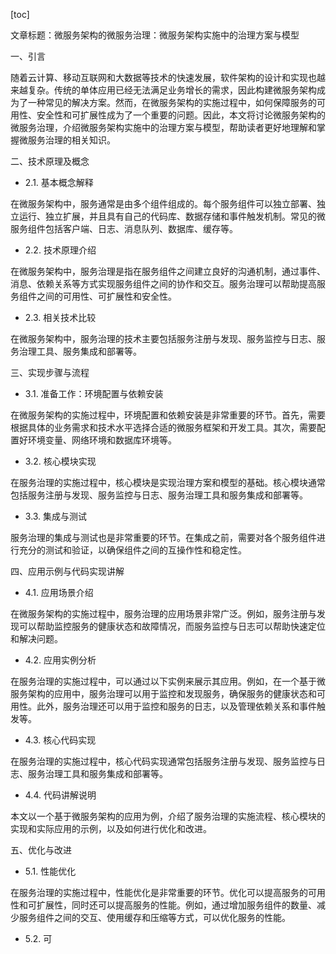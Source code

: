 
[toc]                    
                
                
文章标题：微服务架构的微服务治理：微服务架构实施中的治理方案与模型

一、引言

随着云计算、移动互联网和大数据等技术的快速发展，软件架构的设计和实现也越来越复杂。传统的单体应用已经无法满足业务增长的需求，因此构建微服务架构成为了一种常见的解决方案。然而，在微服务架构的实施过程中，如何保障服务的可用性、安全性和可扩展性成为了一个重要的问题。因此，本文将讨论微服务架构的微服务治理，介绍微服务架构实施中的治理方案与模型，帮助读者更好地理解和掌握微服务治理的相关知识。

二、技术原理及概念

- 2.1. 基本概念解释

在微服务架构中，服务通常是由多个组件组成的。每个服务组件可以独立部署、独立运行、独立扩展，并且具有自己的代码库、数据存储和事件触发机制。常见的微服务组件包括客户端、日志、消息队列、数据库、缓存等。

- 2.2. 技术原理介绍

在微服务架构中，服务治理是指在服务组件之间建立良好的沟通机制，通过事件、消息、依赖关系等方式实现服务组件之间的协作和交互。服务治理可以帮助提高服务组件之间的可用性、可扩展性和安全性。

- 2.3. 相关技术比较

在微服务架构中，服务治理的技术主要包括服务注册与发现、服务监控与日志、服务治理工具、服务集成和部署等。

三、实现步骤与流程

- 3.1. 准备工作：环境配置与依赖安装

在微服务架构的实施过程中，环境配置和依赖安装是非常重要的环节。首先，需要根据具体的业务需求和技术水平选择合适的微服务框架和开发工具。其次，需要配置好环境变量、网络环境和数据库环境等。

- 3.2. 核心模块实现

在服务治理的实施过程中，核心模块是实现治理方案和模型的基础。核心模块通常包括服务注册与发现、服务监控与日志、服务治理工具和服务集成和部署等。

- 3.3. 集成与测试

服务治理的集成与测试也是非常重要的环节。在集成之前，需要对各个服务组件进行充分的测试和验证，以确保组件之间的互操作性和稳定性。

四、应用示例与代码实现讲解

- 4.1. 应用场景介绍

在微服务架构的实施过程中，服务治理的应用场景非常广泛。例如，服务注册与发现可以帮助监控服务的健康状态和故障情况，而服务监控与日志可以帮助快速定位和解决问题。

- 4.2. 应用实例分析

在服务治理的实施过程中，可以通过以下实例来展示其应用。例如，在一个基于微服务架构的应用中，服务治理可以用于监控和发现服务，确保服务的健康状态和可用性。此外，服务治理还可以用于监控和服务的日志，以及管理依赖关系和事件触发等。

- 4.3. 核心代码实现

在服务治理的实施过程中，核心代码实现通常包括服务注册与发现、服务监控与日志、服务治理工具和服务集成和部署等。

- 4.4. 代码讲解说明

本文以一个基于微服务架构的应用为例，介绍了服务治理的实施流程、核心模块的实现和实际应用的示例，以及如何进行优化和改进。

五、优化与改进

- 5.1. 性能优化

在服务治理的实施过程中，性能优化是非常重要的环节。优化可以提高服务的可用性和可扩展性，同时还可以提高服务的性能。例如，通过增加服务组件的数量、减少服务组件之间的交互、使用缓存和压缩等方式，可以优化服务的性能。

- 5.2. 可


